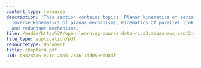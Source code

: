 ```yaml
---
content_type: resource
description: 'This section contains topics: Planar kinematics of serial link mechanisms,
  Inverse kinematics of planar mechanisms, Kinematics of parallel link mechanisms
  and redundant mechanisms.'
file: /media/https%3A/open-learning-course-data-rc.s3.amazonaws.com/2-12-introduction-to-robotics-fall-2005/c8828a16e71c246b78461dd0596b983f_chapter4.pdf
file_type: application/pdf
resourcetype: Document
title: chapter4.pdf
uid: c8828a16-e71c-246b-7846-1dd0596b983f
---
```

